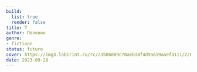 ```yaml
---
build:
  list: true
  render: false
title: Т
author: Пелевин
genre:
- fictionn
status: future
cover: https://img3.labirint.ru/rc/23b86009c70aeb14f4d9a619aaef3111/220x340q80/books48/473157/cover.jpg?1686224151
date: 2023-09-28
---
```


